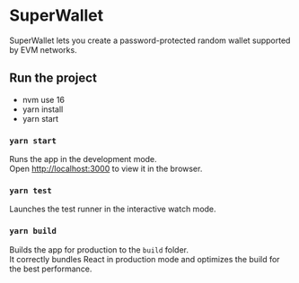 # SuperWallet

SuperWallet lets you create a password-protected random wallet supported by EVM networks.
## Run the project

- nvm use 16
- yarn install
- yarn start

### `yarn start`

Runs the app in the development mode.\
Open [http://localhost:3000](http://localhost:3000) to view it in the browser.

### `yarn test`

Launches the test runner in the interactive watch mode.

### `yarn build`

Builds the app for production to the `build` folder.\
It correctly bundles React in production mode and optimizes the build for the best performance.
